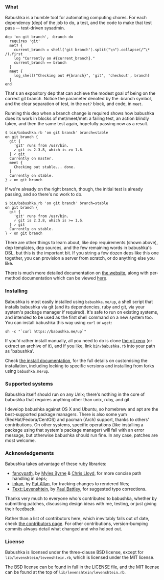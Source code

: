 
### What

Babushka is a humble tool for automating computing chores. For each dependency (dep) of the job to do, a test, and the code to make that test pass -- test-driven sysadmin.

    dep 'on git branch', :branch do
      requires 'git'
      met? {
        current_branch = shell('git branch').split("\n").collapse(/^\* /).first
        log "Currently on #{current_branch}."
        current_branch == branch
      }
      meet {
        log_shell("Checking out #{branch}", 'git', 'checkout', branch)
      }
    end

That's an expository dep that can achieve the modest goal of being on the correct git branch. Notice the parameter denoted by the :branch symbol, and the clear separation of test, in the `met?` block, and code, in `meet`.

Running this dep when a branch change is required shows how babushka does its work in blocks of met/meet/met: a failing test, an action blindly taken, and then the same test again, hopefully passing now as a result.

    $ bin/babushka.rb 'on git branch' branch=stable
    on git branch {
      git {
        'git' runs from /usr/bin.
        ✓ git is 2.3.8, which is >= 1.6.
      } ✓ git
      Currently on master.
      meet {
        Checking out stable... done.
      }
      Currently on stable.
    } ✓ on git branch

If we're already on the right branch, though, the initial test is already passing, and so there's no work to do.

    $ bin/babushka.rb 'on git branch' branch=stable
    on git branch {
      git {
        'git' runs from /usr/bin.
        ✓ git is 2.3.8, which is >= 1.6.
      } ✓ git
      Currently on stable.
    } ✓ on git branch

There are other things to learn about, like dep requirements (shown above), dep templates, dep sources, and the few remaining words in babushka's DSL, but this is the important bit. If you string a few dozen deps like this one together, you can provision a server from scratch, or do anything else you like.

There is much more detailed documentation on [the website](http://babushka.me), along with per-method documentation which can be viewed [here](http://babushka.me/rdoc).


### Installing

Babushka is most easily installed using `babushka.me/up`, a shell script that installs babushka via git (and its dependencies, ruby and git, via your system's package manager if required). It's safe to run on existing systems, and intended to be used as the first shell command on a new system too. You can install babushka this way using `curl` or `wget`:

    sh -c "`curl https://babushka.me/up`"

If you'd rather install manually, all you need to do is clone [the git repo](https://github.com/benhoskings/babushka) (or extract an archive of it), and if you like, link `bin/babushka.rb` into your path as 'babushka'.

Check [the install documentation](http://babushka.me/installing), for the full details on customising the installation, including locking to specific versions and installing from forks using `babushka.me/up`.


### Supported systems

Babushka itself should run on any Unix; there's nothing in the core of babushka that requires anything other than unix, ruby, and git.

I develop babushka against OS X and Ubuntu, so homebrew and apt are the best-supported package managers. There is also some yum (RedHat/Fedora/CentOS) and pacman (Arch) support, thanks to others' contributions. On other systems, specific operations (like installing a package using that system's package manager) will fail with an error message, but otherwise babushka should run fine. In any case, patches are most welcome.


### Acknowledgements

Babushka takes advantage of these ruby libraries:

- [fancypath](http://github.com/tred/fancypath/), by [Myles Byrne](http://twitter.com/quackingduck) & [Chris Lloyd](http://twitter.com/chrislloyd), for more concise path handling in deps;
- [inkan](https://github.com/pat/inkan), by [Pat Allan](http://twitter.com/pat), for tracking changes to rendered files;
- [Text::Levenshtein](https://github.com/threedaymonk/text), by [Paul Battley](http://twitter.com/threedaymonk), for suggested typo corrections.

Thanks very much to everyone who's contributed to babushka, whether by submitting patches, discussing design ideas with me, testing, or just giving their feedback.

Rather than a list of contributors here, which inevitably falls out of date, check [the contributors page](https://github.com/benhoskings/babushka/graphs/contributors). For other contributions, version-bumping commits always detail what changed and who helped out.


### License

Babushka is licensed under the three-clause BSD license, except for `lib/levenshtein/levenshtein.rb`, which is licensed under the MIT license.

The BSD license can be found in full in the LICENSE file, and the MIT license can be found at the top of `lib/levenshtein/levenshtein.rb`.
